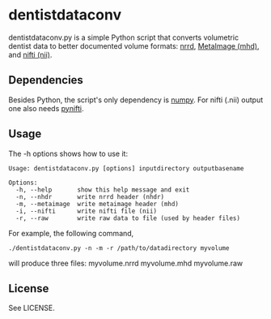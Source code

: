 dentistdataconv
===============

dentistdataconv.py is a simple Python script that converts volumetric dentist
data to better documented volume formats: [nrrd][1], [MetaImage (mhd)][2], and
[nifti (nii)][3].

[1]: http://teem.sourceforge.net/nrrd/
[2]: http://www.itk.org/Wiki/MetaIO
[3]: http://nifti.nimh.nih.gov/nifti-1/

Dependencies
------------

Besides Python, the script's only dependency is [numpy][4]. For nifti (.nii)
output one also needs [pynifti][5].

[4]: http://numpy.scipy.org/
[5]: http://niftilib.sourceforge.net/pynifti/

Usage
-----

The -h options shows how to use it:

    Usage: dentistdataconv.py [options] inputdirectory outputbasename
    
    Options:
      -h, --help       show this help message and exit
      -n, --nhdr       write nrrd header (nhdr)
      -m, --metaimage  write metaimage header (mhd)
      -i, --nifti      write nifti file (nii)
      -r, --raw        write raw data to file (used by header files)

For example, the following command, 

    ./dentistdataconv.py -n -m -r /path/to/datadirectory myvolume

will produce three files:
    myvolume.nrrd
	myvolume.mhd
	myvolume.raw

License
-------

See LICENSE.

